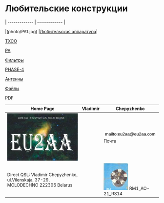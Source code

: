 # Любительские конструкции
| ------------- | ------------- |

|(photo/PA1.jpg) |[Любительская аппаратура](AmRig.md)|

[TXCO](TXCO.md)

[PA](PA.md)

[Фильтры](FIL.md)

[PHASE-4](P4.md)

[Антенны](Ant.md)

[Файлы](FILES.md)

[PDF](PDF.md)

| Home Page | Vladimir | Chepyzhenko |
| ------------- | ------------- | ------------- |
|![QSL](photo/22.jpg) | |![mailto](photo/mailto3.png) Почта  |
| Direct QSL: Vladimir Chepyzhenko, ul.Vilenskaja, 37-29, MOLODECHNO 222306 Belarus | |[![RM1_AO-21_RS14](photo/28.jpg)](http://eu2aa.qrz.ru) RM1_AO-21_RS14 |

  

